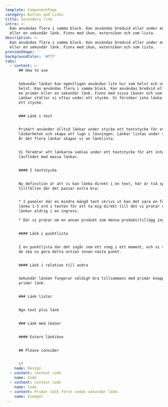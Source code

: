 ```yaml
---
template: ComponentPage
category: Button and Links
title: Secondary link
intro: >-
  Kan användas flera i samma block. Kan användas bredvid eller under en primär
  eller en sekundär länk. Finns med ikon, externikon och som lista. 
description: >-
  Kan användas flera i samma block. Kan användas bredvid eller under en primär
  eller en sekundär länk. Finns med ikon, externikon och som lista. 
previewImage: ''
backgroundColor: '#fff'
tabs:
  - content: >-
      ## How to use


      Sekundär länkar kan egentligen användas lite hur som helst och när som
      helst. Kan användas flera i samma block. Kan användas bredvid eller under
      en primär eller en sekundär länk. Finns med vissa ikoner och som listor.
      Länkar ställer vi oftas under ett stycke. Vi försöker inte länka direkt i
      ett stycke.


      ### Länk i text


      Primärt använder alltid länkar under stycke ett textstycke för att främja
      läsbarheten och skapa ett lugn i läsningen. Länkar listas under stycket.
      Är det flera länkar skapar vi en länklista.


      Vi föredrar att länkarna samlas under ett textstycke för att inte störa
      läsflödet med massa länkar.


      #### I textstycke


      Ny definition är att vi kan länka direkt i en text, här är två specifika
      tillfällen där det passar extra bra:


      * I paneler där en mindre mängd text skrivs ut kan det vara en fördel att
      länka 1-3 ord i texten för att ta mig direkt till det vi pratar om. Vi
      länkar aldrig i en ingress.

      * Där vi pratar om en annan produkt som denna produkt/tillägg ingår i.


      #### Länk i punktlista


      I en punktlista där det ingår som ett steg i ett moment, och vi vill att
      de ska nu göra detta action innan nästa punkt.


      #### Länk i relation till andra


      Sekundär länken fungerar väldigt bra tillsammans med primär knapp och
      primär länk.


      ### Länk listor


      Ngn text plus länk


      ### Länk med ikoner


      #### Extern länkikon


      ## Please consider


      \*
    name: Design
  - content: content code
    name: Code
  - content: content code
    name: Code
  - content: Primär länk först sedan sekundär länk.
    name: Exempel
---
```


